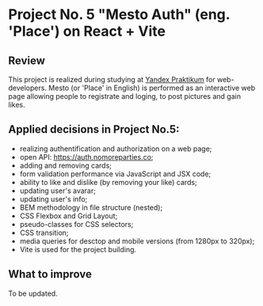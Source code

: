 # Project No. 5 "Mesto Auth" (eng. 'Place') on React + Vite

## Review

This project is realized during studying at [Yandex Praktikum](https://practicum.yandex.ru/) for web-developers.
Mesto (or 'Place' in English) is performed as an interactive web page allowing people to registrate and loging, to post pictures and gain likes.

## Applied decisions in Project No.5:

* realizing authentification and authorization on a web page;
* open API: https://auth.nomoreparties.co;
* adding and removing cards;
* form validation performance via JavaScript and JSX code;
* ability to like and dislike (by removing your like) cards;
* updating user's avarar;
* updating user's info;
* BEM methodology in file structure (nested);
* CSS Flexbox and Grid Layout;
* pseudo-classes for CSS selectors;
* CSS transition;
* media queries for desctop and mobile versions (from 1280px to 320px);
* Vite is used for the project building.

## What to improve

To be updated.